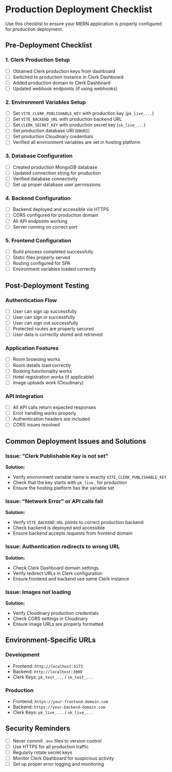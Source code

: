# Production Deployment Checklist

Use this checklist to ensure your MERN application is properly configured for production deployment.

## Pre-Deployment Checklist

### 1. Clerk Production Setup
- [ ] Obtained Clerk production keys from dashboard
- [ ] Switched to production instance in Clerk Dashboard
- [ ] Added production domain to Clerk Dashboard
- [ ] Updated webhook endpoints (if using webhooks)

### 2. Environment Variables Setup
- [ ] Set `VITE_CLERK_PUBLISHABLE_KEY` with production key (`pk_live_...`)
- [ ] Set `VITE_BACKEND_URL` with production backend URL
- [ ] Set `CLERK_SECRET_KEY` with production secret key (`sk_live_...`)
- [ ] Set production database URI (`DBURI`)
- [ ] Set production Cloudinary credentials
- [ ] Verified all environment variables are set in hosting platform

### 3. Database Configuration
- [ ] Created production MongoDB database
- [ ] Updated connection string for production
- [ ] Verified database connectivity
- [ ] Set up proper database user permissions

### 4. Backend Configuration
- [ ] Backend deployed and accessible via HTTPS
- [ ] CORS configured for production domain
- [ ] All API endpoints working
- [ ] Server running on correct port

### 5. Frontend Configuration
- [ ] Build process completed successfully
- [ ] Static files properly served
- [ ] Routing configured for SPA
- [ ] Environment variables loaded correctly

## Post-Deployment Testing

### Authentication Flow
- [ ] User can sign up successfully
- [ ] User can sign in successfully
- [ ] User can sign out successfully
- [ ] Protected routes are properly secured
- [ ] User data is correctly stored and retrieved

### Application Features
- [ ] Room browsing works
- [ ] Room details load correctly
- [ ] Booking functionality works
- [ ] Hotel registration works (if applicable)
- [ ] Image uploads work (Cloudinary)

### API Integration
- [ ] All API calls return expected responses
- [ ] Error handling works properly
- [ ] Authentication headers are included
- [ ] CORS issues resolved

## Common Deployment Issues and Solutions

### Issue: "Clerk Publishable Key is not set"
**Solution:** 
- Verify environment variable name is exactly `VITE_CLERK_PUBLISHABLE_KEY`
- Check that the key starts with `pk_live_` for production
- Ensure the hosting platform has the variable set

### Issue: "Network Error" or API calls fail
**Solution:**
- Verify `VITE_BACKEND_URL` points to correct production backend
- Check backend is deployed and accessible
- Ensure backend accepts requests from frontend domain

### Issue: Authentication redirects to wrong URL
**Solution:**
- Check Clerk Dashboard domain settings
- Verify redirect URLs in Clerk configuration
- Ensure frontend and backend use same Clerk instance

### Issue: Images not loading
**Solution:**
- Verify Cloudinary production credentials
- Check CORS settings in Cloudinary
- Ensure image URLs are properly formatted

## Environment-Specific URLs

### Development
- Frontend: `http://localhost:5173`
- Backend: `http://localhost:3000`
- Clerk Keys: `pk_test_...` / `sk_test_...`

### Production
- Frontend: `https://your-frontend-domain.com`
- Backend: `https://your-backend-domain.com`
- Clerk Keys: `pk_live_...` / `sk_live_...`

## Security Reminders

- [ ] Never commit `.env` files to version control
- [ ] Use HTTPS for all production traffic
- [ ] Regularly rotate secret keys
- [ ] Monitor Clerk Dashboard for suspicious activity
- [ ] Set up proper error logging and monitoring

